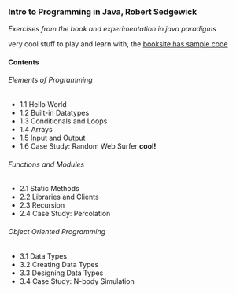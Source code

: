 ### Intro to Programming in Java, Robert Sedgewick
*Exercises from the book and experimentation in java paradigms*

very cool stuff to play and learn with, the [booksite has sample code](http://introcs.cs.princeton.edu/java/home/)

#### Contents
###### Elements of Programming
- 1.1 Hello World
- 1.2 Built-in Datatypes
- 1.3 Conditionals and Loops
- 1.4 Arrays
- 1.5 Input and Output
- 1.6 Case Study: Random Web Surfer  **cool!**

###### Functions and Modules
- 2.1 Static Methods
- 2.2 Libraries and Clients
- 2.3 Recursion
- 2.4 Case Study: Percolation
 
###### Object Oriented Programming
- 3.1 Data Types
- 3.2 Creating Data Types
- 3.3 Designing Data Types
- 3.4 Case Study: N-body Simulation
 
